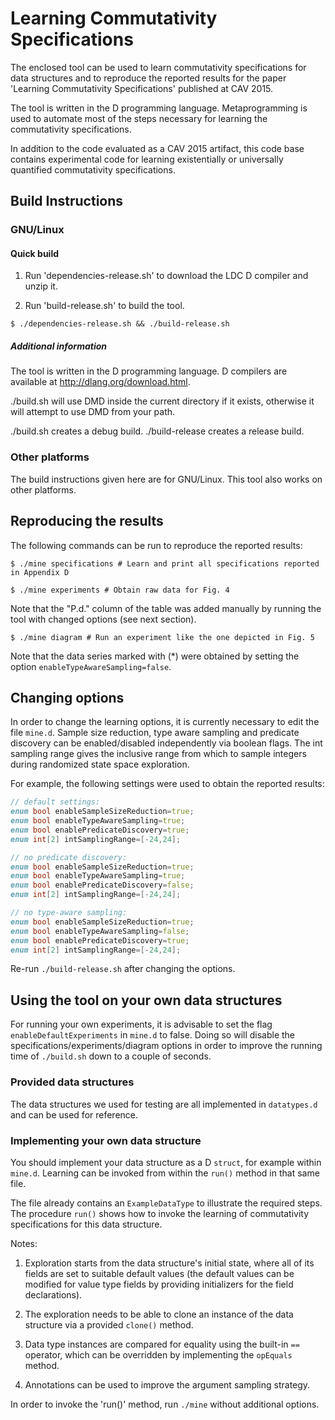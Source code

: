 # Learning Commutativity Specifications

The enclosed tool can be used to learn commutativity specifications for data structures and to reproduce the reported results for the paper 'Learning Commutativity Specifications' published at CAV 2015.

The tool is written in the D programming language. Metaprogramming is used to automate most of the steps necessary for learning the commutativity specifications.

In addition to the code evaluated as a CAV 2015 artifact, this code base contains experimental code for learning existentially or universally quantified commutativity specifications.

## Build Instructions

### GNU/Linux

#### Quick build

1. Run 'dependencies-release.sh' to download the LDC D compiler and unzip it.

2. Run 'build-release.sh' to build the tool.

```
$ ./dependencies-release.sh && ./build-release.sh
```

##### Additional information

The tool is written in the D programming language. D compilers are available at http://dlang.org/download.html.

./build.sh will use DMD inside the current directory if it exists, otherwise it will attempt to use DMD from your path.

./build.sh creates a debug build.
./build-release creates a release build.

### Other platforms

The build instructions given here are for GNU/Linux. This tool also works on other platforms.

## Reproducing the results

The following commands can be run to reproduce the reported results:
```
$ ./mine specifications # Learn and print all specifications reported in Appendix D
```
```
$ ./mine experiments # Obtain raw data for Fig. 4
```
Note that the "P.d." column of the table was added manually by running the tool with changed options (see next section).
```
$ ./mine diagram # Run an experiment like the one depicted in Fig. 5
```
Note that the data series marked with (*) were obtained by setting the option `enableTypeAwareSampling=false`.

## Changing options

In order to change the learning options, it is currently necessary to edit the file `mine.d`.
Sample size reduction, type aware sampling and predicate discovery can be enabled/disabled independently via boolean flags. The int sampling range gives the inclusive range from which to sample integers during randomized state space exploration.

For example, the following settings were used to obtain the reported results:

```d
// default settings:
enum bool enableSampleSizeReduction=true;
enum bool enableTypeAwareSampling=true;
enum bool enablePredicateDiscovery=true;
enum int[2] intSamplingRange=[-24,24];
```
```d
// no predicate discovery:
enum bool enableSampleSizeReduction=true;
enum bool enableTypeAwareSampling=true;
enum bool enablePredicateDiscovery=false;
enum int[2] intSamplingRange=[-24,24];
```
```d
// no type-aware sampling:
enum bool enableSampleSizeReduction=true;
enum bool enableTypeAwareSampling=false;
enum bool enablePredicateDiscovery=true;
enum int[2] intSamplingRange=[-24,24];
```

Re-run `./build-release.sh` after changing the options.


## Using the tool on your own data structures

For running your own experiments, it is advisable to set the flag `enableDefaultExperiments` in `mine.d` to false. Doing so will disable the specifications/experiments/diagram options in order to improve the running time of `./build.sh` down to a couple of seconds.


### Provided data structures

The data structures we used for testing are all implemented in `datatypes.d` and can be used for reference.


### Implementing your own data structure

You should implement your data structure as a D `struct`, for example within `mine.d`.
Learning can be invoked from within the `run()` method in that same file.

The file already contains an `ExampleDataType` to illustrate the required steps. The procedure `run()` shows how to invoke the learning of commutativity specifications for this data structure.

Notes:

1. Exploration starts from the data structure's initial state, where all of its fields are set to suitable default values (the default values can be modified for value type fields by providing initializers for the field declarations).

2. The exploration needs to be able to clone an instance of the data structure via a provided `clone()` method.

3. Data type instances are compared for equality using the built-in `==` operator, which can be overridden by implementing the `opEquals` method.

4. Annotations can be used to improve the argument sampling strategy.

In order to invoke the 'run()' method, run `./mine` without additional options.

